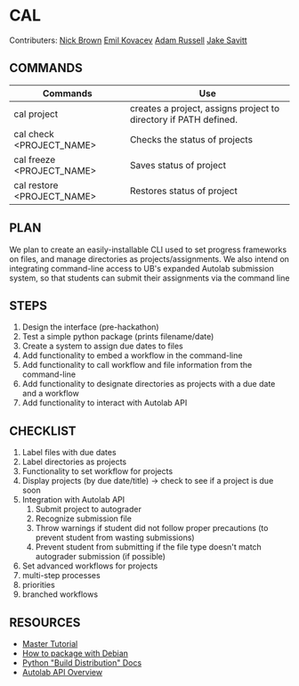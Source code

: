 # CAL
Contributers: [Nick Brown](https://github.com/bicknrown) [Emil Kovacev](https://github.com/emilcovacev) [Adam Russell](https://github.com/russella26) [Jake Savitt](https://github.com/jakesavi)

## COMMANDS
| Commands                  | Use                                                                          |
|---------------------------|------------------------------------------------------------------------------|
| cal project <PATH>        | creates a project, assigns project to directory if PATH defined.             |
| cal check <PROJECT_NAME>  | Checks the status of projects                                                |
| cal freeze <PROJECT_NAME> | Saves status of project                                                      |
| cal restore <PROJECT_NAME>| Restores status of project                                                   |

## PLAN
We plan to create an easily-installable CLI used to set progress frameworks on files, and manage directories as projects/assignments. We also intend on integrating command-line access to UB's expanded Autolab submission system, so that students can submit their assignments via the command line

## STEPS
1. Design the interface (pre-hackathon)
2. Test a simple python package (prints filename/date)
3. Create a system to assign due dates to files
4. Add functionality to embed a workflow in the command-line
5. Add functionality to call workflow and file information from the command-line
6. Add functionality to designate directories as projects with a due date and a workflow
7. Add functionality to interact with Autolab API

## CHECKLIST
1. Label files with due dates
2. Label directories as projects
3. Functionality to set workflow for projects
4. Display projects (by due date/title) → check to see if a project is due soon
5. Integration with Autolab API
   1. Submit project to autograder
   2. Recognize submission file
   3. Throw warnings if student did not follow proper precautions (to prevent student from wasting submissions)
   4. Prevent student from submitting if the file type doesn't match autograder submission (if possible)
6. Set advanced workflows for projects
7. multi-step processes
8. priorities
9. branched workflows

## RESOURCES
* [Master Tutorial](https://packaging.ubuntu.com/html/packaging-new-software.html)
* [How to package with Debian](https://wiki.debian.org/Packaging/Intro?action=show&redirect=IntroDebianPackaging)
* [Python "Build Distribution" Docs](https://docs.python.org/3.1/distutils/builtdist.html)
* [Autolab API Overview](https://docs.autolabproject.com/api-overview/)
